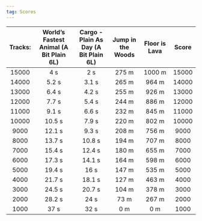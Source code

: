 ```yaml
---
tag: Scores
---
```

Tracks: | World’s Fastest Animal (A Bit Plain 6L) | Cargo - Plain As Day (A Bit Plain 6L) | Jump in the Woods | Floor is Lava | Score  
:--: | :--: | :--: | :--: | :--:  | :--:   
15000 | 4 s | 2 s | 275 m | 1000 m | 15000  
14000 | 5.2 s | 3.1 s | 265 m | 964 m | 14000  
13000 | 6.4 s | 4.2 s | 255 m | 926 m | 13000  
12000 | 7.7 s | 5.4 s | 244 m | 886 m | 12000  
11000 | 9.1 s | 6.6 s | 232 m | 845 m | 11000  
10000 | 10.5 s | 7.9 s | 220 m | 802 m | 10000  
9000 | 12.1 s | 9.3 s | 208 m | 756 m | 9000  
8000 | 13.7 s | 10.8 s | 194 m | 707 m | 8000  
7000 | 15.4 s | 12.4 s | 180 m | 655 m | 7000  
6000 | 17.3 s | 14.1 s | 164 m | 598 m | 6000  
5000 | 19.4 s | 16 s | 147 m | 535 m | 5000  
4000 | 21.7 s | 18.1 s | 127 m | 463 m | 4000  
3000 | 24.5 s | 20.7 s | 104 m | 378 m | 3000  
2000 | 28.2 s | 24 s | 73 m | 267 m | 2000  
1000 | 37 s | 32 s | 0 m | 0 m | 1000  
